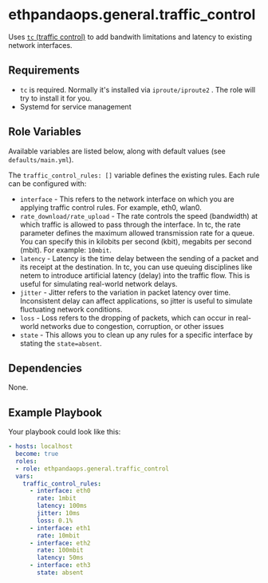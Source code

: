 # ethpandaops.general.traffic_control


Uses [`tc` (traffic control)](https://man7.org/linux/man-pages/man8/tc.8.html) to add bandwith limitations and latency to existing network interfaces.

## Requirements

- `tc` is required. Normally it's installed via `iproute/iproute2` . The role will try to install it for you.
- Systemd for service management

## Role Variables
Available variables are listed below, along with default values (see `defaults/main.yml`).

The `traffic_control_rules: []` variable defines the existing rules. Each rule can be configured with:

- `interface` - This refers to the network interface on which you are applying traffic control rules. For example, eth0, wlan0.
- `rate_download/rate_upload` - The rate controls the speed (bandwidth) at which traffic is allowed to pass through the interface. In tc, the rate parameter defines the maximum allowed transmission rate for a queue. You can specify this in kilobits per second (kbit), megabits per second (mbit). For example: `10mbit`.
- `latency` - Latency is the time delay between the sending of a packet and its receipt at the destination. In tc, you can use queuing disciplines like netem to introduce artificial latency (delay) into the traffic flow. This is useful for simulating real-world network delays.
- `jitter` - Jitter refers to the variation in packet latency over time. Inconsistent delay can affect applications, so jitter is useful to simulate fluctuating network conditions.
- `loss` - Loss refers to the dropping of packets, which can occur in real-world networks due to congestion, corruption, or other issues
- `state` - This allows you to clean up any rules for a specific interface by stating the `state=absent`.




## Dependencies

None.

## Example Playbook

Your playbook could look like this:

```yaml
- hosts: localhost
  become: true
  roles:
  - role: ethpandaops.general.traffic_control
  vars:
    traffic_control_rules:
      - interface: eth0
        rate: 1mbit
        latency: 100ms
        jitter: 10ms
        loss: 0.1%
      - interface: eth1
        rate: 10mbit
      - interface: eth2
        rate: 100mbit
        latency: 50ms
      - interface: eth3
        state: absent
```
